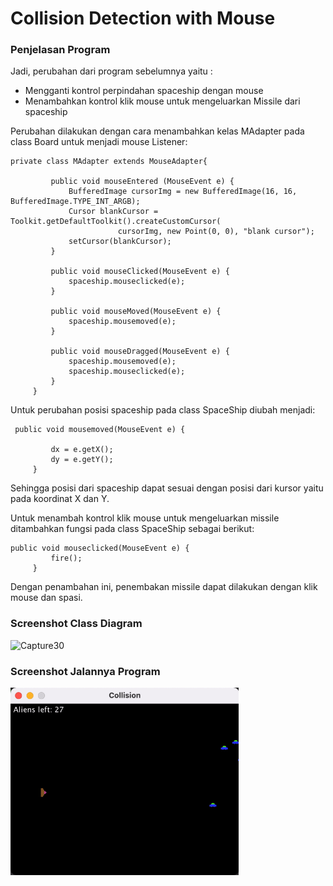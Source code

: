 # Collision Detection with Mouse
### Penjelasan Program
Jadi, perubahan dari program sebelumnya yaitu :
* Mengganti kontrol perpindahan spaceship dengan mouse
* Menambahkan kontrol klik mouse untuk mengeluarkan Missile dari spaceship

Perubahan dilakukan dengan cara menambahkan kelas MAdapter pada class Board untuk menjadi mouse Listener:
```
private class MAdapter extends MouseAdapter{
		 
		 public void mouseEntered (MouseEvent e) {
			 BufferedImage cursorImg = new BufferedImage(16, 16, BufferedImage.TYPE_INT_ARGB);
			 Cursor blankCursor = Toolkit.getDefaultToolkit().createCustomCursor(
					    cursorImg, new Point(0, 0), "blank cursor");
			 setCursor(blankCursor);
		 }
		
		 public void mouseClicked(MouseEvent e) {
			 spaceship.mouseclicked(e);
		 }
		 
		 public void mouseMoved(MouseEvent e) {
			 spaceship.mousemoved(e);
		 }
		 
		 public void mouseDragged(MouseEvent e) {
			 spaceship.mousemoved(e);
			 spaceship.mouseclicked(e);
		 }		 
	 }
```

Untuk perubahan posisi spaceship pada class SpaceShip diubah menjadi:
```
 public void mousemoved(MouseEvent e) {
    	 
    	 dx = e.getX();
    	 dy = e.getY();
     }
```
Sehingga posisi dari spaceship dapat sesuai dengan posisi dari kursor yaitu pada koordinat X dan Y.

Untuk menambah kontrol klik mouse untuk mengeluarkan missile ditambahkan fungsi pada class SpaceShip sebagai berikut:
```
public void mouseclicked(MouseEvent e) {
    	 fire();
     }
```
Dengan penambahan ini, penembakan missile dapat dilakukan dengan klik mouse dan spasi.
### Screenshot Class Diagram
![Capture30](https://user-images.githubusercontent.com/57831206/102791028-f78ad580-43d8-11eb-9839-397aeb9433ae.JPG)

### Screenshot Jalannya Program

<img height="300px" alt="DemoApp" src="READMEAssets/DemoAppMouse.gif">
